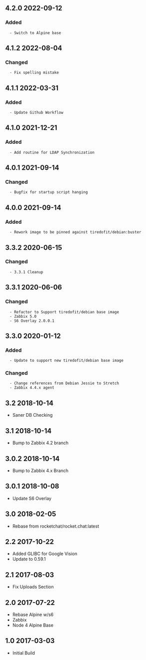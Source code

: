 ## 4.2.0 2022-09-12 <dave at tiredofit dot ca>

   ### Added
      - Switch to Alpine base


## 4.1.2 2022-08-04 <dave at tiredofit dot ca>

   ### Changed
      - Fix spelling mistake


## 4.1.1 2022-03-31 <dave at tiredofit dot ca>

   ### Added
      - Update Github Workflow


## 4.1.0 2021-12-21 <dave at tiredofit dot ca>

   ### Added
      - Add routine for LDAP Synchronization


## 4.0.1 2021-09-14 <dave at tiredofit dot ca>

   ### Changed
      - Bugfix for startup script hanging


## 4.0.0 2021-09-14 <dave at tiredofit dot ca>

   ### Added
      - Rework image to be pinned against tiredofit/debian:buster


## 3.3.2 2020-06-15 <dave at tiredofit dot ca>

   ### Changed
      - 3.3.1 Cleanup


## 3.3.1 2020-06-06 <dave at tiredofit dot ca>

   ### Changed
      - Refactor to Support tiredofit/debian base image
      - Zabbix 5.0
      - S6 Overlay 2.0.0.1


## 3.3.0 2020-01-12 <dave at tiredofit dot ca>

   ### Added
      - Update to support new tiredofit/debian base image

   ### Changed
      - Change references from Debian Jessie to Stretch
      - Zabbix 4.4.x agent


## 3.2 2018-10-14 <dave at tiredofit dot ca>

* Saner DB Checking

## 3.1 2018-10-14 <dave at tiredofit dot ca>

* Bump to Zabbix 4.2 branch

## 3.0.2 2018-10-14 <dave at tiredofit dot ca>

* Bump to Zabbix 4.x Branch

## 3.0.1 2018-10-08 <dave at tiredofit dot ca>

* Update S6 Overlay

## 3.0 2018-02-05 <dave at tiredofit dot ca>

* Rebase from rocketchat/rocket.chat:latest

## 2.2 2017-10-22 <dave at tiredofit dot ca>

* Added GLIBC for Google Vision
* Update to 0.59.1

## 2.1 2017-08-03 <dave at tiredofit dot ca>

* Fix Uploads Section


## 2.0 2017-07-22 <dave at tiredofit dot ca>

* Rebase Alpine w/s6
* Zabbix
* Node 4 Alpine Base

## 1.0 2017-03-03 <dave at tiredofit dot ca>

* Initial Build
